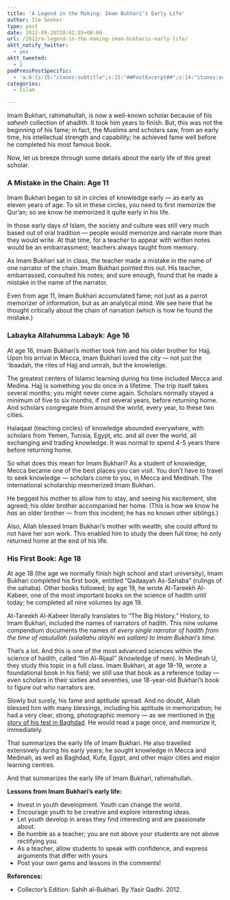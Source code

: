```yaml
---
title: 'A Legend in the Making: Imam Bukhari’s Early Life'
author: Ilm Seeker
type: post
date: 2012-09-28T20:41:55+00:00
url: /2012/a-legend-in-the-making-imam-bukharis-early-life/
aktt_notify_twitter:
  - yes
aktt_tweeted:
  - 1
podPressPostSpecific:
  - 'a:6:{s:15:"itunes:subtitle";s:15:"##PostExcerpt##";s:14:"itunes:summary";s:15:"##PostExcerpt##";s:15:"itunes:keywords";s:17:"##WordPressCats##";s:13:"itunes:author";s:10:"##Global##";s:15:"itunes:explicit";s:2:"No";s:12:"itunes:block";s:2:"No";}'
categories:
  - Islam

---
```

Imam Bukhari, rahimahullah, is now a well-known scholar because of his _saheeh_ collection of ahadith. It took him years to finish. But, this was not the beginning of his fame; in fact, the Muslims and scholars saw, from an early time, his intellectual strength and capability; he achieved fame well before he completed his most famous book.

Now, let us breeze through some details about the early life of this great scholar.

### A Mistake in the Chain: Age 11

Imam Bukhari began to sit in circles of knowledge early &#8212; as early as eleven years of age. To sit in these circles, you need to first memorize the Qur&#8217;an; so we know he memorized it quite early in his life.

In those early days of Islam, the society and culture was still very much based out of oral tradition &#8212; people would memorize and narrate more than they would write. At that time, for a teacher to appear with written notes would be an embarrassment; teachers always taught from memory.

As Imam Bukhari sat in class, the teacher made a mistake in the name of one narrator of the chain. Imam Bukhari pointed this out. His teacher, embarrassed, consulted his notes; and sure enough, found that he made a mistake in the name of the narrator.

Even from age 11, Imam Bukhari accumulated fame; not just as a parrot memorizer of information, but as an analytical mind. We see here that he thought critically about the chain of narration (which is how he found the mistake.)

### Labayka Allahumma Labayk: Age 16

At age 16, Imam Bukhari&#8217;s mother took him and his older brother for Hajj. Upon his arrival in Mecca, Imam Bukhari loved the city &#8212; not just the &#8216;ibaadah, the rites of Hajj and umrah, but the knowledge.

The greatest centers of Islamic learning during his time included Mecca and Medina. Hajj is something you do once in a lifetime. The trip itself takes several months; you might never come again. Scholars normally stayed a minimum of five to six months, if not several years, before returning home. And scholars congregate from around the world, every year, to these two cities.

Halaqaat (teaching circles) of knowledge abounded everywhere, with scholars from Yemen, Tunisia, Egypt, etc. and all over the world, all exchanging and trading knowledge. It was normal to spend 4-5 years there before returning home. 

So what does this mean for Imam Bukhari? As a student of knowledge, Mecca became one of the best places you can visit. You don&#8217;t have to travel to seek knowledge &#8212; scholars come to you, in Mecca and Medinah. The international scholarship mesmerized Imam Bukhari.

He begged his mother to allow him to stay, and seeing his excitement, she agreed; his older brother accompanied her home. (This is how we know he _has_ an older brother &#8212; from this incident; he has no known other siblings.)

Also, Allah blessed Imam Bukhari&#8217;s mother with wealth; she could afford to not have her son work. This enabled him to study the deen full time; he only returned home at the end of his life.

### His First Book: Age 18

At age 18 (the age we normally finish high school and start university), Imam Bukhari completed his first book, entitled &#8220;Qadaayah As-Sahaba&#8221; (rulings of the sahaba). Other books followed; by age 19, he wrote At-Tareekh Al-Kabeer, one of the most important books on the science of hadith until today; he completed all nine volumes by age 19.

At-Tareekh Al-Kabeer literally translates to &#8220;The Big History.&#8221; History, to Imam Bukhari, included the names of narrators of hadith. This nine volume compendium documents the names of _every single narrator of hadith from the time of rasulullah (salallahu alayhi wa sallam) to Imam Bukhari&#8217;s time._

That&#8217;s a lot. And this is one of the most advanced sciences within the science of hadith, called &#8220;Ilm Al-Rijaal&#8221; (knowledge of men). In Medinah U, they study this topic in a full class. Imam Bukhari, at age 18-19, wrote a foundational book in his field; we still use that book as a reference today &#8212; even scholars in their sixties and seventies, use 18-year-old Bukhari&#8217;s book to figure out who narrators are.

Slowly but surely, his fame and aptitude spread. And no doubt, Allah blessed him with many blessings, including his aptitude in memorization; he had a very clear, strong, photographic memory &#8212; as we mentioned in [the story of his test in Baghdad][1]. He would read a page once, and memorize it, immediately.

That summarizes the early life of Imam Bukhari. He also travelled extensively during his early years; he sought knowledge in Mecca and Medinah, as well as Baghdad, Kufa, Egypt, and other major cities and major learning centres.

And that summarizes the early life of Imam Bukhari, rahimahullah.

**Lessons from Imam Bukhari&#8217;s early life:**

  * Invest in youth development. Youth can change the world.
  * Encourage youth to be creative and explore interesting ideas.
  * Let youth develop in areas they find interesting and are passionate about.
  * Be humble as a teacher; you are not above your students are not above rectifying you.
  * As a teacher, allow students to speak with confidence, and express arguments that differ with yours
  * Post your own gems and lessons in the comments!

**References:**

  * Collector&#8217;s Edition: Sahih al-Bukhari. By Yasir Qadhi. 2012.

 [1]: http://www.ilmfruits.com/2012/imam-bukharis-memory-in-the-test-of-baghdad/